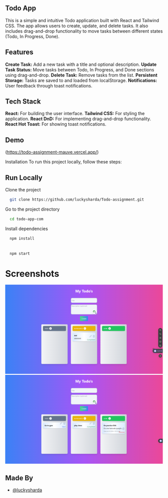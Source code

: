 ## Todo App

This is a simple and intuitive Todo application built with React and Tailwind CSS. The app allows users to create, update, and delete tasks. It also includes drag-and-drop functionality to move tasks between different states (Todo, In Progress, Done).

## Features

**Create Task:** Add a new task with a title and optional description.
**Update Task Status:** Move tasks between Todo, In Progress, and Done sections using drag-and-drop.
**Delete Task:** Remove tasks from the list.
**Persistent Storage:** Tasks are saved to and loaded from localStorage.
**Notifications:** User feedback through toast notifications.

## Tech Stack

**React:** For building the user interface.
**Tailwind CSS:** For styling the application.
**React DnD:** For implementing drag-and-drop functionality.
**React Hot Toast:** For showing toast notifications.

## Demo
(https://todo-assignment-mauve.vercel.app/)

Installation
To run this project locally, follow these steps:

## Run Locally

Clone the project

```bash
  git clone https://github.com/luckysharda/Todo-assignment.git
```

Go to the project directory

```bash
  cd todo-app-com
```

Install dependencies

```bash
  npm install
```

```bash

  npm start
```

# Screenshots

![](https://github.com/luckysharda/Todo-assignment/blob/main/screenshots/todoui.png)
![](https://github.com/luckysharda/Todo-assignment/blob/main/screenshots/todoui2.png)

## Made By

- [@luckysharda](https://github.com/luckysharda)
